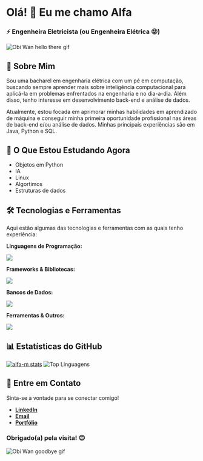 # Olá! 👋 Eu me chamo Alfa

### ⚡ Engenheira Eletricista (ou Engenheira Elétrica 😜)
![Obi Wan hello there gif](https://media.giphy.com/media/xTiIzJSKB4l7xTouE8/giphy.gif)

## 🚀 Sobre Mim

Sou uma bacharel em engenharia elétrica com um pé em computação, buscando sempre aprender mais sobre inteligência computacional para aplicá-la em problemas enfrentados na engenharia e no dia-a-dia. Além disso, tenho interesse em desenvolvimento back-end e análise de dados.

Atualmente, estou focada em aprimorar minhas habilidades em aprendizado de máquina e conseguir minha primeira oportunidade profissional nas áreas de back-end e/ou análise de dados. Minhas principais experiências são em Java, Python e SQL.

## 🌱 O Que Estou Estudando Agora

  * Objetos em Python
  * IA
  * Linux
  * Algortimos
  * Estruturas de dados

## 🛠️ Tecnologias e Ferramentas

Aqui estão algumas das tecnologias e ferramentas com as quais tenho experiência:

**Linguagens de Programação:**

[![](https://skillicons.dev/icons?i=py,java,r,js)](https://skillicons.dev)

**Frameworks & Bibliotecas:**

[![](https://skillicons.dev/icons?i=spring,vue)](https://skillicons.dev)

**Bancos de Dados:**

[![](https://skillicons.dev/icons?i=mysql,postgres)](https://skillicons.dev)

**Ferramentas & Outros:**

[![](https://skillicons.dev/icons?i=html,css,figma,ai,ps,git,github,vscode,aws,matlab,octave)](https://skillicons.dev)

## 📊 Estatísticas do GitHub

[![alfa-m stats](https://github-readme-stats.vercel.app/api?username=alfa-m&show_icons=true&theme=tokyonight)](https://github.com/alfa-m/github-readme-stats)
![Top Linguagens](https://github-readme-stats.vercel.app/api/top-langs/?username=alfa-m&theme=tokyonight&hide_progress=false&hide=jupyter%20notebook&layout=compact&langs_count=8)

## 💬 Entre em Contato

Sinta-se à vontade para se conectar comigo!

  * **[LinkedIn](https://www.linkedin.com/in/alfa-marine)**
  * **[Email](mailto:mailto:alfamarine.ferreira@gmail.com)**
  * **[Portfólio](https://alfa-m.github.io/portfolio/)**

### Obrigado(a) pela visita\! 😊
![Obi Wan goodbye gif](https://media1.tenor.com/m/X6QX46HNb_EAAAAC/star-wars-episode3.gif)
